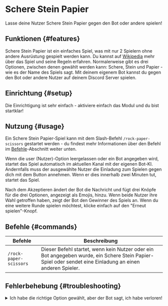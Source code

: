 # Schere Stein Papier

Lasse deine Nutzer Schere Stein Papier gegen den Bot oder andere spielen!

<ModuleOverview moduleName="rock-paper-scissors" />

## Funktionen {#features}
Schere Stein Papier ist ein einfaches Spiel, was mit nur 2 Spielern ohne andere Ausrüstung gespielt werden kann. Du kannst auf [Wikipedia](https://de.wikipedia.org/wiki/Schere,_Stein,_Papier) mehr über das Spiel und seine Regeln erfahren.
Normalerweise gibt es drei Optionen, zwischen denen gewählt werden kann: Schere, Stein und Papier - wie es der Name des Spiels sagt. Mit deinem eigenem Bot kannst du gegen den Bot oder andere Nutzer auf deinem Discord Server spielen.

## Einrichtung {#setup}
Die Einrichtigung ist sehr einfach - aktiviere einfach das Modul und du bist startklar!

## Nutzung {#usage}
Ein Schere Stein Papier-Spiel kann mit dem Slash-Befehl `/rock-paper-scissors` gestartet werden - du findest mehr Informationen über den Befehl im [Befehle](#commands)-Abschnitt weiter unten.

Wenn die user (Nutzer)-Option leergelassen oder ein Bot angegeben wird, startet das Spiel automatisch im aktuellen Kanal mit der eigenen Bot-KI.
Andernfalls muss der ausgewählte Nutzer die Einladung zum Spielen gegen dich mit dem Button annehmen. Wenn er dies innerhalb zwei Minuten tut, startet das Spiel.

Nach dem Akzeptieren ändert der Bot die Nachricht und fügt drei Knöpfe für die drei Optionen, angezeigt als Emojis, hinzu. Wenn beide Nutzer ihre Wahl getroffen haben, zeigt der Bot den Gewinner des Spiels an. Wenn du eine weitere Runde spielen möchtest, klicke einfach auf den "Erneut spielen"-Knopf.

## Befehle {#commands}

<SlashCommandExplanation />

| Befehle                | Beschreibung                                                                                                                                             |
|------------------------|----------------------------------------------------------------------------------------------------------------------------------------------------------|
| `/rock-paper-scissors` | Dieser Befehl startet, wenn kein Nutzer oder ein Bot angegeben wurde, ein Schere Stein Papier-Spiel oder sendet eine Einladung an einen anderen Spieler. |


## Fehlerbehebung {#troubleshooting}

<details>
    <summary>Ich habe die richtige Option gewählt, aber der Bot sagt, ich habe verloren!</summary>
    <li>Schaue dir die Farbe des Knopfes mit deiner Wahl an - wenn er grün ist, hast du gewonnen! Andernfalls musst du eventuell noch einmal die Schere Stein Papier-Regeln lesen...</li>
</details>